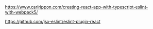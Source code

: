 https://www.carlrippon.com/creating-react-app-with-typescript-eslint-with-webpack5/

https://github.com/jsx-eslint/eslint-plugin-react